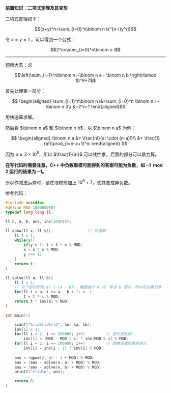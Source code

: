 **前置知识：二项式定理及其变形**

二项式定理如下：

$$(x+y)^n=\sum_{i=0}^n\binom n ix^{n-i}y^{i}$$

令 $x=y=1$ ，可以得到一个公式：

$$2^n=\sum_{i=0}^n\binom n i$$

----------

题目大意：求

$$\left(\sum_{i=1}^n\binom n i-\binom n a - \binom n b \right)\bmod 10^9+7$$

首先处理第一部分：

$$
\begin{aligned}
\sum_{i=1}^n\binom n i&=\sum_{i=0}^n \binom n i - \binom n 0\\
&=2^n-1
\end{aligned}$$

用快速幂求解。

然后看 $\binom n a$ 和 $\binom n b$，以 $\binom n a$ 为例：

$$
\begin{aligned}
\binom n a &= \frac{n!}{a! \cdot (n-a)!}\\
&= \frac{1}{a!}\prod_{i=n-a+1}^ni
\end{aligned}
$$

因为 $a \le 2 \times 10^5$，所以 $\frac{1}{a!}$ 可以线性求，后面的部分可以暴力算。

**在写代码时需要注意，C++ 中负数取模可能得到的答案可能为负数，如 $-1 \;\bmod\; 2$ 运行的结果为 $-1$。**

所以作减法运算时，请在取模前加上 $10^9+7$，使其变成非负数。

参考代码：

```cpp
#include <cstdio>
#define MOD 1000000007
typedef long long ll;

ll n, a, b, ans, inv[200010];

ll qpow(ll x, ll y){				// 快速幂 
	ll t = 1;
	while(y){
		if(y & 1) t = t * x % MOD;
		x = x * x % MOD;
		y >>= 1;
	}
	return t;
}

ll solve(ll a, ll b){
	ll t = 1;
	// 以下部分即为 a! / (a - b)!，需要运行 b 次，考虑 b 很小，所以可以暴力算 
	for(ll i = a; i >= a - b + 1; i--)
		t = t * i % MOD;
	return t * inv[b] % MOD;
}

int main(){

	scanf("%lld%lld%lld", &n, &a, &b);
	inv[1] = 1;
	for(ll i = 2; i <= 200000; i++)			// 逆元预处理 
		inv[i] = (MOD - MOD / i) * inv[MOD % i] % MOD;
	for(ll i = 2; i <= 200000; i++)			// 递推变成阶乘的逆元 
		inv[i] = inv[i - 1] * inv[i] % MOD;
		
	ans = (qpow(2, n) - 1 + MOD) % MOD; 
	ans = (ans - solve(n, a) + MOD) % MOD;
	ans = (ans - solve(n, b) + MOD) % MOD;
	printf("%lld\n", ans); 

	return 0;
}
```